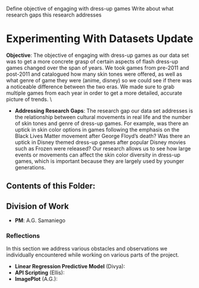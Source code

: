 Define objective of engaging with dress-up games
Write about what research gaps this research addresses
# Experimenting With Datasets Update

**Objective**: The objective of engaging with dress-up games as our data set was to get a more concrete grasp of certain aspects of flash dress-up games changed over the span of years. We took games from pre-2011 and post-2011 and catalogued how many skin tones were offered, as well as what genre of game they were (anime, disney) so we could see if there was a noticeable difference between the two eras. We made sure to grab multiple games from each year in order to get a more detailed, accurate picture of trends.
\
- **Addressing Research Gaps**: The research gap our data set addresses is the relationship between cultural movements in real life and the number of skin tones and genre of dress-up games. For example, was there an uptick in skin color options in games following the emphasis on the Black Lives Matter movement after George Floyd’s death? Was there an uptick in Disney themed dress-up games after popular Disney movies such as Frozen were released? Our research allows us to see how large events or movements can affect the skin color diversity in dress-up games, which is important because they are largely used by younger generations.

## Contents of this Folder:


## Division of Work
- **PM**: A.G. Samaniego


### Reflections
In this section we address various obstacles and observations we individually encountered while working on various parts of the project.
- **Linear Regression Predictive Model** (Divya):
- **API Scripting** (Ellis):
- **ImagePlot** (A.G.):
